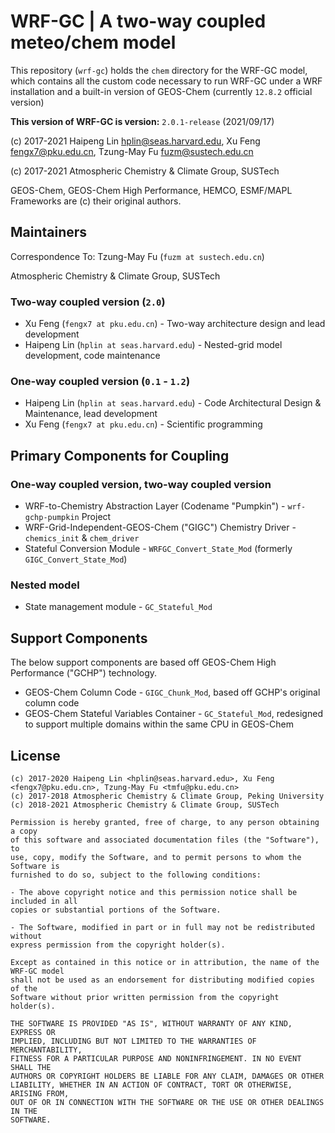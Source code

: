 # WRF-GC | A two-way coupled meteo/chem model

This repository (`wrf-gc`) holds the `chem` directory for the WRF-GC model, which contains all the custom code necessary to run WRF-GC under a WRF installation
and a built-in version of GEOS-Chem (currently `12.8.2` official version)

**This version of WRF-GC is version:** `2.0.1-release` (2021/09/17)

(c) 2017-2021 Haipeng Lin <hplin@seas.harvard.edu>, Xu Feng <fengx7@pku.edu.cn>, Tzung-May Fu <fuzm@sustech.edu.cn>

(c) 2017-2021 Atmospheric Chemistry & Climate Group, SUSTech

GEOS-Chem, GEOS-Chem High Performance, HEMCO, ESMF/MAPL Frameworks are (c) their original authors.

## Maintainers
Correspondence To: Tzung-May Fu (`fuzm at sustech.edu.cn`)

Atmospheric Chemistry & Climate Group, SUSTech

### Two-way coupled version (`2.0`)
* Xu Feng (`fengx7 at pku.edu.cn`) - Two-way architecture design and lead development
* Haipeng Lin (`hplin at seas.harvard.edu`) - Nested-grid model development, code maintenance

### One-way coupled version (`0.1` - `1.2`)
* Haipeng Lin (`hplin at seas.harvard.edu`) - Code Architectural Design & Maintenance, lead development
* Xu Feng (`fengx7 at pku.edu.cn`) - Scientific programming

## Primary Components for Coupling

### One-way coupled version, two-way coupled version
* WRF-to-Chemistry Abstraction Layer (Codename "Pumpkin") - `wrf-gchp-pumpkin` Project
* WRF-Grid-Independent-GEOS-Chem ("GIGC") Chemistry Driver - `chemics_init` & `chem_driver`
* Stateful Conversion Module - `WRFGC_Convert_State_Mod` (formerly `GIGC_Convert_State_Mod`)

### Nested model
* State management module - `GC_Stateful_Mod`

## Support Components
The below support components are based off GEOS-Chem High Performance ("GCHP") technology.

* GEOS-Chem Column Code - `GIGC_Chunk_Mod`, based off GCHP's original column code
* GEOS-Chem Stateful Variables Container - `GC_Stateful_Mod`, redesigned to support multiple domains within the same CPU in GEOS-Chem

## License
```
(c) 2017-2020 Haipeng Lin <hplin@seas.harvard.edu>, Xu Feng <fengx7@pku.edu.cn>, Tzung-May Fu <tmfu@pku.edu.cn>
(c) 2017-2018 Atmospheric Chemistry & Climate Group, Peking University
(c) 2018-2021 Atmospheric Chemistry & Climate Group, SUSTech

Permission is hereby granted, free of charge, to any person obtaining a copy
of this software and associated documentation files (the "Software"), to 
use, copy, modify the Software, and to permit persons to whom the Software is
furnished to do so, subject to the following conditions:

- The above copyright notice and this permission notice shall be included in all
copies or substantial portions of the Software.

- The Software, modified in part or in full may not be redistributed without
express permission from the copyright holder(s).

Except as contained in this notice or in attribution, the name of the WRF-GC model
shall not be used as an endorsement for distributing modified copies of the
Software without prior written permission from the copyright holder(s).

THE SOFTWARE IS PROVIDED "AS IS", WITHOUT WARRANTY OF ANY KIND, EXPRESS OR
IMPLIED, INCLUDING BUT NOT LIMITED TO THE WARRANTIES OF MERCHANTABILITY,
FITNESS FOR A PARTICULAR PURPOSE AND NONINFRINGEMENT. IN NO EVENT SHALL THE
AUTHORS OR COPYRIGHT HOLDERS BE LIABLE FOR ANY CLAIM, DAMAGES OR OTHER
LIABILITY, WHETHER IN AN ACTION OF CONTRACT, TORT OR OTHERWISE, ARISING FROM,
OUT OF OR IN CONNECTION WITH THE SOFTWARE OR THE USE OR OTHER DEALINGS IN THE
SOFTWARE.
```
